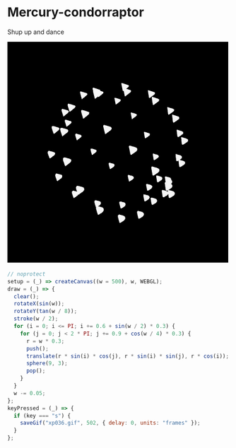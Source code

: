 # Mercury-condorraptor
Shup up and dance

![buh](https://github.com/nicolasbaez/Mercury-condorraptor/blob/main/xp036.gif)
```javascript
// noprotect
setup = (_) => createCanvas((w = 500), w, WEBGL);
draw = (_) => {
  clear();
  rotateX(sin(w));
  rotateY(tan(w / 8));
  stroke(w / 2);
  for (i = 0; i <= PI; i += 0.6 + sin(w / 2) * 0.3) {
    for (j = 0; j < 2 * PI; j += 0.9 + cos(w / 4) * 0.3) {
      r = w * 0.3;
      push();
      translate(r * sin(i) * cos(j), r * sin(i) * sin(j), r * cos(i));
      sphere(9, 3);
      pop();
    }
  }
  w -= 0.05;
};
keyPressed = (_) => {
  if (key === "s") {
    saveGif("xp036.gif", 502, { delay: 0, units: "frames" });
  }
};
